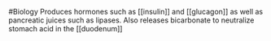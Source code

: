 #Biology 
Produces hormones such as [[insulin]] and [[glucagon]] as well as pancreatic juices such as lipases. Also releases bicarbonate to neutralize stomach acid in the [[duodenum]]